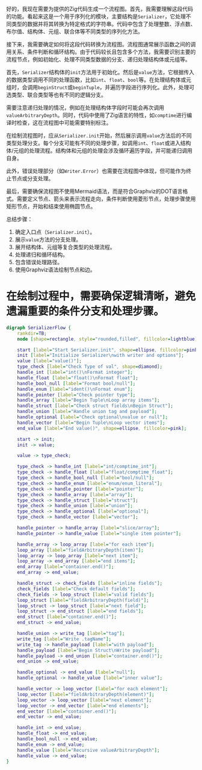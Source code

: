好的，我现在需要为提供的Zig代码生成一个流程图。首先，我需要理解这段代码的功能。看起来这是一个用于序列化的模块，主要结构是`Serializer`，它处理不同类型的数据并将其转换为特定格式的字符串。代码中包含了处理整数、浮点数、布尔值、结构体、元组、联合体等不同类型的序列化方法。

接下来，我需要确定如何将这段代码转换为流程图。流程图通常展示函数之间的调用关系、条件判断和循环结构。由于代码较长且包含多个方法，我需要识别主要的流程节点，例如初始化、处理不同类型数据的分支、递归处理结构体或元组等。

首先，`Serializer`结构体的`init`方法用于初始化。然后是`value`方法，它根据传入的数据类型调用不同的处理函数，比如`int`、`float`、`bool`等。在处理结构体或元组时，会调用`beginStruct`或`beginTuple`，并遍历字段进行序列化。此外，处理可选类型、联合类型等也有不同的逻辑分支。

需要注意递归处理的情况，例如在处理结构体字段时可能会再次调用`valueArbitraryDepth`。同时，代码中使用了Zig语言的特性，如`comptime`进行编译时检查，这在流程图中可能需要特别标注。

在绘制流程图时，应从`Serializer.init`开始，然后展示调用`value`方法后的不同类型处理分支。每个分支可能有不同的处理步骤，如调用`int`、`float`或进入结构体/元组的处理流程。结构体和元组的处理会涉及循环遍历字段，并可能递归调用自身。

此外，错误处理部分（如`Writer.Error`）也需要在流程图中体现，但可能作为终止节点或分支处理。

最后，需要确保流程图不使用Mermaid语法，而是符合Graphviz的DOT语言格式。需要定义节点、箭头来表示流程走向，条件判断使用菱形节点，处理步骤使用矩形节点，开始和结束使用椭圆节点。

总结步骤：
1. 确定入口点（`Serializer.init`）。
2. 展示`value`方法的分支处理。
3. 展开结构体、元组等复合类型的处理流程。
4. 处理递归和循环结构。
5. 包含错误处理路径。
6. 使用Graphviz语法绘制节点和边。

在绘制过程中，需要确保逻辑清晰，避免遗漏重要的条件分支和处理步骤。
================================================
```dot
digraph SerializerFlow {
    rankdir=TB;
    node [shape=rectangle, style="rounded,filled", fillcolor=lightblue];

    start [label="Start Serializer.init", shape=ellipse, fillcolor=pink];
    init [label="Initialize Serializer\nwith writer and options"];
    value [label="value()"];
    type_check [label="Check Type of val", shape=diamond];
    handle_int [label="int()\nFormat integer"];
    handle_float [label="float()\nFormat float"];
    handle_bool_null [label="Format bool/null"];
    handle_enum [label="ident()\nFormat enum"];
    handle_pointer [label="Check pointer type"];
    handle_array [label="Begin Tuple\nLoop array items"];
    handle_struct [label="Check struct fields\nBegin Struct"];
    handle_union [label="Handle union tag and payload"];
    handle_optional [label="Check optional\nvalue or null"];
    handle_vector [label="Begin Tuple\nLoop vector items"];
    end_value [label="End value()", shape=ellipse, fillcolor=pink];

    start -> init;
    init -> value;

    value -> type_check;

    type_check -> handle_int [label="int/comptime_int"];
    type_check -> handle_float [label="float/comptime_float"];
    type_check -> handle_bool_null [label="bool/null"];
    type_check -> handle_enum [label="enum/enum_literal"];
    type_check -> handle_pointer [label="pointer"];
    type_check -> handle_array [label="array"];
    type_check -> handle_struct [label="struct"];
    type_check -> handle_union [label="union"];
    type_check -> handle_optional [label="optional"];
    type_check -> handle_vector [label="vector"];

    handle_pointer -> handle_array [label="slice/array"];
    handle_pointer -> handle_value [label="single item pointer"];

    handle_array -> loop_array [label="for each item"];
    loop_array [label="fieldArbitraryDepth(item)"];
    loop_array -> loop_array [label="next item"];
    loop_array -> end_array [label="end items"];
    end_array [label="container.end()"];
    end_array -> end_value;

    handle_struct -> check_fields [label="inline fields"];
    check_fields [label="Check default fields"];
    check_fields -> loop_struct [label="valid fields"];
    loop_struct [label="fieldArbitraryDepth(field)"];
    loop_struct -> loop_struct [label="next field"];
    loop_struct -> end_struct [label="end fields"];
    end_struct [label="container.end()"];
    end_struct -> end_value;

    handle_union -> write_tag [label="tag"];
    write_tag [label="Write .tagName"];
    write_tag -> handle_payload [label="with payload"];
    handle_payload [label="Begin Struct\nWrite payload"];
    handle_payload -> end_union [label="container.end()"];
    end_union -> end_value;

    handle_optional -> end_value [label="null"];
    handle_optional -> handle_value [label="inner value"];

    handle_vector -> loop_vector [label="for each element"];
    loop_vector [label="fieldArbitraryDepth(element)"];
    loop_vector -> loop_vector [label="next element"];
    loop_vector -> end_vector [label="end elements"];
    end_vector [label="container.end()"];
    end_vector -> end_value;

    handle_int -> end_value;
    handle_float -> end_value;
    handle_bool_null -> end_value;
    handle_enum -> end_value;
    handle_value [label="Recursive valueArbitraryDepth"];
    handle_value -> end_value;
}
```